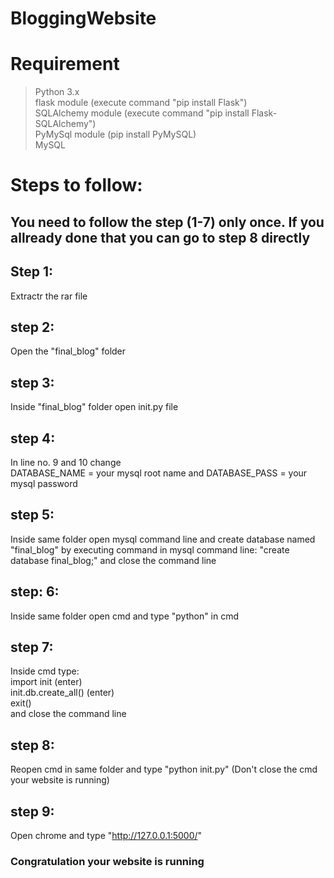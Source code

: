 # BloggingWebsite
# Requirement
> Python 3.x<br>
> flask module (execute command "pip install Flask")<br>
> SQLAlchemy module (execute command "pip install Flask-SQLAlchemy")<br>
> PyMySql module (pip install PyMySQL)<br>
> MySQL<br>
# Steps to follow:
## You need to follow the step (1-7) only once. If you allready done that you can go to step 8 directly
## Step 1: 
Extractr the rar file
## step 2: 
Open the "final_blog" folder
## step 3: 
Inside "final_blog" folder open init.py file
## step 4: 
In line no. 9 and 10 change<br> DATABASE_NAME = your mysql root name and DATABASE_PASS = your mysql password
## step 5: 
Inside same folder open mysql command line and create database named "final_blog" by 
executing command in mysql command line: "create database final_blog;" and close the command line
## step: 6: 
Inside same folder open cmd and type "python" in cmd
## step 7: 
Inside cmd type: <br>
import init (enter)<br>
init.db.create_all() (enter)<br>
exit()<br>
and close the command line
## step 8: 
Reopen cmd in same folder and type "python init.py" (Don't close the cmd your website is running)
## step 9: 
Open chrome and type "http://127.0.0.1:5000/"
### Congratulation your website is running
